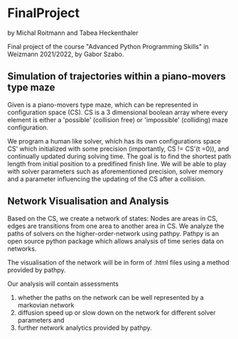 # FinalProject
by Michal Roitmann and Tabea Heckenthaler

Final project of the course "Advanced Python Programming Skills" in Weizmann 2021/2022, by Gabor Szabo. 

## Simulation of trajectories within a piano-movers type maze
Given is a piano-movers type maze, which can be represented in configuration space (CS). CS is a 3 dimensional boolean array where every element is either a 'possible' (collision free) or 'impossible' (colliding) maze configuration.  

We program a human like solver, which has its own configurations space CS' which initialized with some precision (importantly, CS != CS'(t =0)), and continually updated during solving time. The goal is to find the shortest path length from initial position to a predifined finish line. We will be able to play with solver parameters such as aforementioned precision, solver memory and a parameter influencing the updating of the CS after a collision.  

## Network Visualisation and Analysis 
Based on the CS, we create a network of states: Nodes are areas in CS, edges are transitions from one area to another area in CS. 
We analyze the paths of solvers on the higher-order-network using pathpy. 
Pathpy is an open source python package which allows analysis of time series data on networks.  

The visualisation of the network will be in form of .html files using a method provided by pathpy.

Our analysis will contain assessments 
1. whether the paths on the network can be well represented by a markovian network 
2. diffusion speed up or slow down on the network for different solver parameters and 
3. further network analytics provided by pathpy.
